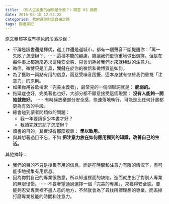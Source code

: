 ```yaml
---
title: 〈你人生最重的枷鎖是什麼？〉問答 03 摘要
date: 2016-08-18 12:51:28
categories: 我的通往財富自由之路
tags: 閱讀筆記
---
```


原文粗體字或有標色的段落抄錄：
- 不論是讀書還是擇偶，選工作還是選城市，都有一個聲音不斷提醒你：「萬一失敗了怎麼辦？」⋯⋯這種本能的顧慮，能讓我們更慎重地做出選擇。但是在每件事上都過度追求這種安全感，只會消耗掉我們本來就稀缺的注意力。
- 微信，微博只是工具，關鍵在於你的微信和微博質量如何。
- 為了獲取一兩點有用的信息，而忍受噪音困擾，這本身就有悖於我們重視「注意力」的原則。
- 如果你用谷歌搜索「完美主義者」，最常見的一個關聯詞就是： **脆弱的。**
- 拖延症也好，完美著也也好，大部分都不願意接受這個現實： **沒有人能夠一開始就做好。** ⋯⋯有時候放棄部分安全感，快速落地執行，可能是比任何計畫都更為有效的手段。
- 總會碰到讀者問類似的問題：
    - 我一年要讀多少本書才好？
    - 我讀完就忘記了怎麼辦？
- 讀書的目的，其實沒有那麼複雜： **學以致用。**
- 與其想著過目不忘，不如 **把注意力放在如何應用獨到的知識，改善自己的生活。**


其他摘錄：
- 我們的目的不只是搜集有用的信息，而是在時間和注意力有限的情況下，盡可能多地搜集有用信息。
- 因為你對自己的專業很熟悉，所以知道裡面的缺陷，進而就生出了對別人專業的無限憧憬。⋯⋯不要奢望通過選擇一個「完美的專業」，來獲得安全感。要能夠忍受專業裡不盡人意的地方，不然就會為了尋找所謂理想的專業，而丟掉打磨專業技能的時間和注意力。
